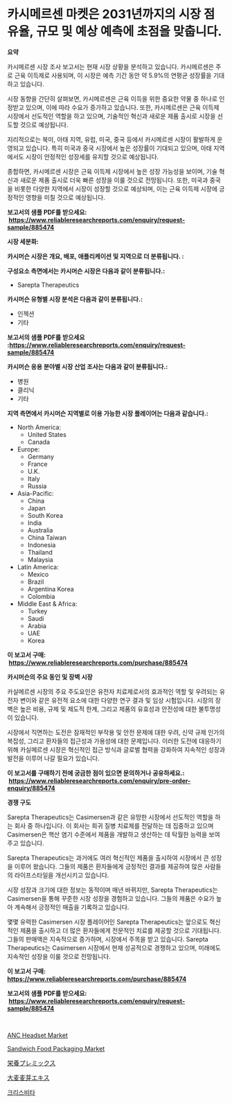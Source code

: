 <p><h1>카시메르센 마켓은 2031년까지의 시장 점유율, 규모 및 예상 예측에 초점을 맞춥니다.</h1></p><p><strong>요약</strong></p>
<p><p>카시메르센 시장 조사 보고서는 현재 시장 상황을 분석하고 있습니다. 카시메르센은 주로 근육 이득제로 사용되며, 이 시장은 예측 기간 동안 약 5.9%의 연평균 성장률을 기대하고 있습니다. </p><p>시장 동향을 간단히 살펴보면, 카시메르센은 근육 이득을 위한 중요한 약물 중 하나로 인정받고 있으며, 이에 따라 수요가 증가하고 있습니다. 또한, 카시메르센은 근육 이득제 시장에서 선도적인 역할을 하고 있으며, 기술적인 혁신과 새로운 제품 출시로 시장을 선도할 것으로 예상됩니다.</p><p>지리적으로는 북미, 아태 지역, 유럽, 미국, 중국 등에서 카시메르센 시장이 활발하게 운영되고 있습니다. 특히 미국과 중국 시장에서 높은 성장률이 기대되고 있으며, 아태 지역에서도 시장이 안정적인 성장세를 유지할 것으로 예상됩니다.</p><p>종합하면, 카시메르센 시장은 근육 이득제 시장에서 높은 성장 가능성을 보이며, 기술 혁신과 새로운 제품 출시로 더욱 빠른 성장을 이룰 것으로 전망됩니다. 또한, 미국과 중국을 비롯한 다양한 지역에서 시장이 성장할 것으로 예상되며, 이는 근육 이득제 시장에 긍정적인 영향을 미칠 것으로 예상됩니다.</p></p>
<p><strong>보고서의 샘플 PDF를 받으세요: &nbsp;<a href="https://www.reliableresearchreports.com/enquiry/request-sample/885474">https://www.reliableresearchreports.com/enquiry/request-sample/885474</a></strong></p>
<p><strong>시장 세분화:</strong></p>
<p><strong> 카시머슨 시장은 개요, 배포, 애플리케이션 및 지역으로 더 분류됩니다. :</strong></p>
<p><strong>구성요소 측면에서는 카시머슨 시장은 다음과 같이 분류됩니다.:</strong></p>
<p><ul><li>Sarepta Therapeutics</li></ul></p>
<p><strong> 카시머슨 유형별 시장 분석은 다음과 같이 분류됩니다.:</strong></p>
<p><ul><li>인젝션</li><li>기타</li></ul></p>
<p><strong>보고서의 샘플 PDF를 받으세요 :<a href="https://www.reliableresearchreports.com/enquiry/request-sample/885474">https://www.reliableresearchreports.com/enquiry/request-sample/885474</a></strong></p>
<p><strong> 카시머슨 응용 분야별 시장 산업 조사는 다음과 같이 분류됩니다.:</strong></p>
<p><ul><li>병원</li><li>클리닉</li><li>기타</li></ul></p>
<p><strong>지역 측면에서 카시머슨 지역별로 이용 가능한 시장 플레이어는 다음과 같습니다.:</strong></p>
<p><ul>
    <li>
        North America:
        <ul>
            <li>United States</li>
            <li>Canada</li>
        </ul>
    </li>
    <li>
        Europe:
        <ul>
            <li>Germany</li>
            <li>France</li>
            <li>U.K.</li>
            <li>Italy</li>
            <li>Russia</li>
        </ul>
    </li>
    <li>
        Asia-Pacific:
        <ul>
            <li>China</li>
            <li>Japan</li>
            <li>South Korea</li>
            <li>India</li>
            <li>Australia</li>
            <li>China Taiwan</li>
            <li>Indonesia</li>
            <li>Thailand</li>
            <li>Malaysia</li>
        </ul>
    </li>
    <li>
        Latin America:
        <ul>
            <li>Mexico</li>
            <li>Brazil</li>
            <li>Argentina Korea</li>
            <li>Colombia</li>
        </ul>
    </li>
    <li>
        Middle East & Africa:
        <ul>
            <li>Turkey</li>
            <li>Saudi</li>
            <li>Arabia</li>
            <li>UAE</li>
            <li>Korea</li>
        </ul>
    </li>
    </ul></p>
<p><strong>이 보고서 구매: &nbsp;<a href="https://www.reliableresearchreports.com/purchase/885474">https://www.reliableresearchreports.com/purchase/885474</a></strong></p>
<p><strong>카시머슨의 주요 동인 및 장벽 시장</strong></p>
<p><p>카실메르센 시장의 주요 주도요인은 유전자 치료제로서의 효과적인 역할 및 우려되는 유전자 변이와 같은 유전적 요소에 대한 다양한 연구 결과 및 임상 시험입니다. 시장의 장벽은 높은 비용, 규제 및 제도적 한계, 그리고 제품의 유효성과 안전성에 대한 불투명성이 있습니다.</p><p>시장에서 직면하는 도전은 잠재적인 부작용 및 안전 문제에 대한 우려, 신약 규제 인가의 복잡성, 그리고 환자들의 접근성과 가용성에 대한 문제입니다. 이러한 도전에 대응하기 위해 카실메르센 시장은 혁신적인 접근 방식과 글로벌 협력을 강화하여 지속적인 성장과 발전을 이루어 나갈 필요가 있습니다.</p></p>
<p><strong>이 보고서를 구매하기 전에 궁금한 점이 있으면 문의하거나 공유하세요.: &nbsp;<a href="https://www.reliableresearchreports.com/enquiry/pre-order-enquiry/885474">https://www.reliableresearchreports.com/enquiry/pre-order-enquiry/885474</a></strong></p>
<p><strong>경쟁 구도</strong></p>
<p><p>Sarepta Therapeutics는 Casimersen과 같은 유망한 시장에서 선도적인 역할을 하는 회사 중 하나입니다. 이 회사는 희귀 질병 치료제를 전달하는 데 집중하고 있으며 Casimersen은 핵산 염기 수준에서 제품을 개발하고 생산하는 데 탁월한 능력을 보여주고 있습니다.</p><p>Sarepta Therapeutics는 과거에도 여러 혁신적인 제품을 출시하여 시장에서 큰 성장을 이루어 왔습니다. 그들의 제품은 환자들에게 긍정적인 결과를 제공하여 많은 사람들의 라이프스타일을 개선시키고 있습니다.</p><p>시장 성장과 크기에 대한 정보는 동적이며 매년 바뀌지만, Sarepta Therapeutics는 Casimersen을 통해 꾸준한 시장 성장을 경험하고 있습니다. 그들의 제품은 수요가 높아 계속해서 긍정적인 매출을 기록하고 있습니다.</p><p>몇몇 유력한 Casimersen 시장 플레이어인 Sarepta Therapeutics는 앞으로도 혁신적인 제품을 출시하고 더 많은 환자들에게 전문적인 치료를 제공할 것으로 기대됩니다.그들의 판매액은 지속적으로 증가하며, 시장에서 주목을 받고 있습니다. Sarepta Therapeutics는 Casimersen 시장에서 현재 성공적으로 경쟁하고 있으며, 미래에도 지속적인 성장을 이룰 것으로 전망됩니다.</p></p>
<p><strong>이 보고서 구매: &nbsp; <a href="https://www.reliableresearchreports.com/purchase/885474">https://www.reliableresearchreports.com/purchase/885474</a></strong></p>
<p><strong>보고서의 샘플 PDF를 받으세요: &nbsp;<a href="https://www.reliableresearchreports.com/enquiry/request-sample/885474">https://www.reliableresearchreports.com/enquiry/request-sample/885474</a></strong><strong></strong></p>
<p>&nbsp;</p>
<p><p><a href="https://github.com/WillieWoodard/Market-Research-Report-List-4/blob/main/anc-headset-market.md">ANC Headset Market</a></p><p><a href="https://issuu.com/reportprime-2/docs/sandwich-food-packaging-market-size-2030.pptx">Sandwich Food Packaging Market</a></p><p><a href="https://github.com/dzy793153605/Market-Research-Report-List-1/blob/main/27367175283.md">栄養プレミックス</a></p><p><a href="https://medium.com/@mt14785/%E5%A4%A7%E9%BA%A6%E9%BA%A6%E8%8A%BD%E3%82%A8%E3%82%AD%E3%82%B9%E5%B8%82%E5%A0%B4%E8%AA%BF%E6%9F%BB%E3%83%AC%E3%83%9D%E3%83%BC%E3%83%88-%E3%81%9D%E3%81%AE%E6%AD%B4%E5%8F%B2%E3%81%8A%E3%82%88%E3%81%B32031%E5%B9%B4%E3%81%BE%E3%81%A7%E3%81%AE%E4%BA%88%E6%B8%AC-adb4d6cb6682">大麦麦芽エキス</a></p><p><a href="https://github.com/vseigx30c9a1j/Market-Research-Report-List-1/blob/main/31222734856.md">크리스비타</a></p></p>